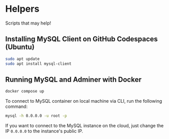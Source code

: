 # Helpers

Scripts that may help!

## Installing MySQL Client on GitHub Codespaces (Ubuntu)

```bash
sudo apt update
sudo apt install mysql-client
```

## Running MySQL and Adminer with Docker

```bash
docker compose up
```

To connect to MySQL container on local machine via CLI, run the following command:

```bash
mysql -h 0.0.0.0 -u root -p
```

If you want to connect to the MySQL instance on the cloud, just change the IP `0.0.0.0` to the instance's public IP.
